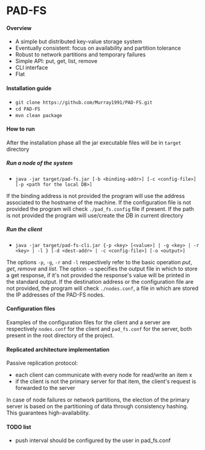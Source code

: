 # PAD-FS

#### Overview
* A simple but distributed key-value storage system
* Eventually consistent: focus on availability and partition tolerance
* Robust to network partitions and temporary failures
* Simple API: put, get, list, remove
* CLI interface
* Flat

#### Installation guide
* `git clone https://github.com/Murray1991/PAD-FS.git`
* `cd PAD-FS`
* `mvn clean package`

#### How to run
After the installation phase all the jar executable files will be in `target` directory

##### Run a node of the system
* `java -jar target/pad-fs.jar [-b <binding-addr>] [-c <config-file>] [-p <path for the local DB>]`

If the binding address is not provided the program will use the address associated to the hostname of the machine. If the configuration file is not provided the program will check `./pad_fs.config` file if present. If the path is not provided the program will use/create the DB in current directory

##### Run the client
* `java -jar target/pad-fs-cli.jar {-p <key> [<value>] | -g <key> | -r <key> | -l } [-d <dest-addr> | -c <config-file>] [-o <output>]`

The options `-p`, `-g`, `-r` and `-l` respectively refer to the basic operation *put*, *get*, *remove* and *list*. The option `-o` specifies the output file in which to store a get response, if it's not provided the response's value will be printed in the standard output.  If the destination address or the configuration file are not provided, the program will check `./nodes.conf`, a file in which are stored the IP addresses of the PAD-FS nodes.

#### Configuration files
Examples of the configuration files for the client and a server are respectively `nodes.conf` for the client and `pad_fs.conf` for the server, both present in the root directory of the project.

#### Replicated architecture implementation
Passive replication protocol:
* each client can communicate with every node for read/write an item x
* if the client is not the primary server for that item, the client's request is forwarded to the server

In case of node failures or network partitions, the election of the primary server is based on the partitioning of data through consistency hashing. This guarantees high-availability.

#### TODO list
* push interval should be configured by the user in pad_fs.conf 
